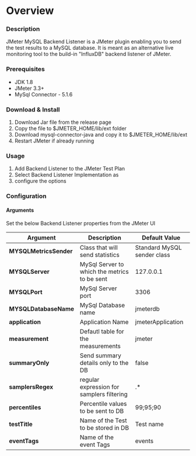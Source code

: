 # Overview 

### Description 
JMeter MySQL Backend Listener is a JMeter plugin enabling you to send the test results to a MySQL database. It is meant as an alternative live monitoring tool to the build-in "InfluxDB" backend listener of JMeter. 

### Prerequisites
- JDK 1.8
- JMeter 3.3+
- MySql Connector - 5.1.6

### Download & Install 
1. Download Jar file from the release page
2. Copy the file to $JMETER_HOME/lib/ext folder 
3. Download mysql-connector-java and copy it to $JMETER_HOME/lib/ext
4. Restart JMeter if already running

### Usage
1. Add Backend Listener to the JMeter Test Plan 
2. Select Backend Listener Implementation as 
3. configure the options

### Configuration 

#### Arguments 
Set the below Backend Listener properties from the JMeter UI

| Argument | Description | Default Value |
| -------- | ----------- | ------------- |
| **MYSQLMetricsSender** | Class that will send statistics | Standard MySQL sender class |
| **MYSQLServer** | MySql Server to which the metrics to be sent | 127.0.0.1 |
| **MYSQLPort** | MySql Server port | 3306 | 
| **MYSQLDatabaseName** | MySql Database name | jmeterdb | 
| **application** | Application Name | jmeterApplication | 
| **measurement** | Defautl table for the measurements | jmeter |
| **summaryOnly** | Send summary details only to the DB | false |
| **samplersRegex** | regular expression for samplers filtering | .* |
| **percentiles** | Percentile values to be sent to DB | 99;95;90 | 
| **testTitle** | Name of the Test to be stored in DB | Test name |
| **eventTags** | Name of the event Tags | events | 

